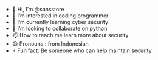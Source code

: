 - 👋 Hi, I’m @sansstore
- 👀 I’m interested in coding programmer
- 🌱 I’m currently learning cyber security
- 💞️ I’m looking to collaborate on python 
- 📫 How to reach me learn more about security 
- 😄 Pronouns : from Indonesian 
- ⚡ Fun fact: Be someone who can help maintain security 

<!---
sanskasti/sanskasti is a ✨ special ✨ repository because its `README.md` (this file) appears on your GitHub profile.
You can click the Preview link to take a look at your changes.
--->
